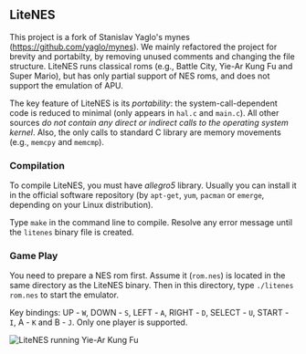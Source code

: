 ## LiteNES

This project is a fork of Stanislav Yaglo's mynes (https://github.com/yaglo/mynes).
We mainly refactored the project for brevity and portabilty,
by removing unused comments and changing the file structure.
LiteNES runs classical roms (e.g., Battle City, Yie-Ar Kung Fu and Super Mario),
but has only partial support of NES roms, and does not support the emulation of APU.

The key feature of LiteNES is its *portability*:
the system-call-dependent code is reduced to minimal
(only appears in `hal.c` and `main.c`).
All other sources *do not contain any direct or indirect calls to the operating system kernel*.
Also, the only calls to standard C library are memory movements (e.g., `memcpy` and `memcmp`).

### Compilation
To compile LiteNES, you must have *allegro5* library.
Usually you can install it in the official software repository
(by `apt-get`, `yum`, `pacman` or `emerge`, depending on your Linux distribution).

Type `make` in the command line to compile. Resolve any error message until
the `litenes` binary file is created.

### Game Play
You need to prepare a NES rom first.
Assume it (`rom.nes`) is located in the same directory as the LiteNES binary.
Then in this directory, type `./litenes rom.nes` to start the emulator.

Key bindings: UP - `W`, DOWN - `S`, LEFT - `A`, RIGHT - `D`, SELECT - `U`,
START - `I`, A - `K` and B - `J`. Only one player is supported.

![LiteNES running Yie-Ar Kung Fu](https://raw.github.com/NJUOS/litenes/master/kungfu.png)
